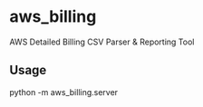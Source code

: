 aws_billing
===========

AWS Detailed Billing CSV Parser &amp; Reporting Tool

Usage
-----

python -m aws_billing.server


